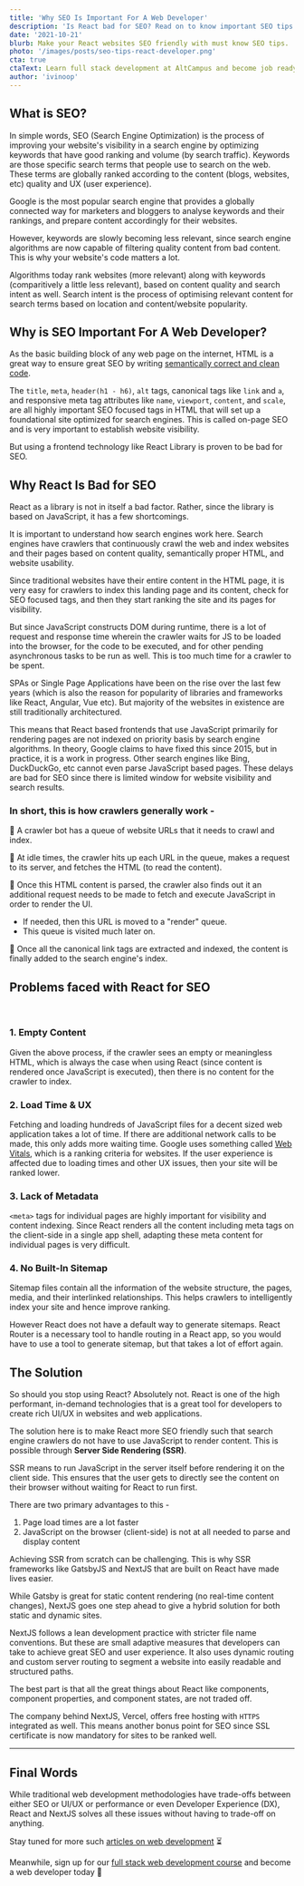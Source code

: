 ```yaml
---
title: 'Why SEO Is Important For A Web Developer'
description: 'Is React bad for SEO? Read on to know important SEO tips for making React webistes SEO friendly.'
date: '2021-10-21'
blurb: Make your React websites SEO friendly with must know SEO tips.
photo: '/images/posts/seo-tips-react-developer.png'
cta: true
ctaText: Learn full stack development at AltCampus and become job ready 🚀
author: 'ivinoop'
---
```


## What is SEO?

In simple words, SEO (Search Engine Optimization) is the process of improving your website's visibility in a search engine by optimizing keywords that have good ranking and volume (by search traffic). Keywords are those specific search terms that people use to search on the web. These terms are globally ranked according to the content (blogs, websites, etc) quality and UX (user experience). 

Google is the most popular search engine that provides a globally connected way for marketers and bloggers to analyse keywords and their rankings, and prepare content accordingly for their websites. 

However, keywords are slowly becoming less relevant, since search engine algorithms are now capable of filtering quality content from bad content. This is why your website's code matters a lot.

Algorithms today rank websites (more relevant) along with keywords (comparitively a little less relevant), based on content quality and search intent as well. Search intent is the process of optimising relevant content for search terms based on location and content/website popularity.

## Why is SEO Important For A Web Developer?

As the basic building block of any web page on the internet, HTML is a great way to ensure great SEO by writing [semantically correct and clean code](https://altcampus.school/posts/writing-semantically-correct-and-clean-html). 

The `title`, `meta`, `header(h1 - h6)`, `alt` tags, canonical tags like `link` and `a`, and responsive meta tag attributes like `name`, `viewport`, `content`, and `scale`, are all highly important SEO focused tags in HTML that will set up a foundational site optimized for search engines. This is called on-page SEO and is very important to establish website visibility. 

But using a frontend technology like React Library is proven to be bad for SEO. 

## Why React Is Bad for SEO

React as a library is not in itself a bad factor. Rather, since the library is based on JavaScript, it has a few shortcomings. 

It is important to understand how search engines work here. Search engines have crawlers that continuously crawl the web and index websites and their pages based on content quality, semantically proper HTML, and website usability. 

Since traditional websites have their entire content in the HTML page, it is very easy for crawlers to index this landing page and its content, check for SEO focused tags, and then they start ranking the site and its pages for visibility.

But since JavaScript constructs DOM during runtime, there is a lot of request and response time wherein the crawler waits for JS to be loaded into the browser, for the code to be executed, and for other pending asynchronous tasks to be run as well. This is too much time for a crawler to be spent. 

SPAs or Single Page Applications have been on the rise over the last few years (which is also the reason for popularity of libraries and frameworks like React, Angular, Vue etc). But majority of the websites in existence are still traditionally architectured. 

This means that React based frontends that use JavaScript primarily for rendering pages are not indexed on priority basis by search engine algorithms. In theory, Google claims to have fixed this since 2015, but in practice, it is a work in progress. Other search engines like Bing, DuckDuckGo, etc cannot even parse JavaScript based pages. These delays are bad for SEO since there is limited window for website visibility and search results. 

### In short, this is how crawlers generally work - 

🤖 A crawler bot has a queue of website URLs that it needs to crawl and index.

🤖 At idle times, the crawler hits up each URL in the queue, makes a request to its server, and fetches the HTML (to read the content).

🤖 Once this HTML content is parsed, the crawler also finds out it an additional request needs to be made to fetch and execute JavaScript in order to render the UI.

- If needed, then this URL is moved to a "render" queue. 
- This queue is visited much later on. 

🤖 Once all the canonical link tags are extracted and indexed, the content is finally added to the search engine's index.

## Problems faced with React for SEO 

<br>

### 1. Empty Content

Given the above process, if the crawler sees an empty or meaningless HTML, which is always the case when using React (since content is rendered once JavaScript is executed), then there is no content for the crawler to index.

### 2. Load Time & UX

Fetching and loading hundreds of JavaScript files for a decent sized web application takes a lot of time. If there are additional network calls to be made, this only adds more waiting time. Google uses something called [Web Vitals](https://support.google.com/webmasters/answer/9205520), which is a ranking criteria for websites. If the user experience is affected due to loading times and other UX issues, then your site will be ranked lower. 

### 3. Lack of Metadata 

`<meta>` tags for individual pages are highly important for visibility and content indexing. Since React renders all the content including meta tags on the client-side in a single app shell, adapting these meta content for individual pages is very difficult. 

### 4. No Built-In Sitemap

Sitemap files contain all the information of the website structure, the pages, media, and their interlinked relationships. This helps crawlers to intelligently index your site and hence improve ranking. 

However React does not have a default way to generate sitemaps. React Router is a necessary tool to handle routing in a React app, so you would have to use a tool to generate sitemap, but that takes a lot of effort again. 


## The Solution

So should you stop using React? Absolutely not. React is one of the high performant, in-demand technologies that is a great tool for developers to create rich UI/UX in websites and web applications. 

The solution here is to make React more SEO friendly such that search engine crawlers do not have to use JavaScript to render content. This is possible through **Server Side Rendering (SSR)**. 

SSR means to run JavaScript in the server itself before rendering it on the client side. This ensures that the user gets to directly see the content on their browser without waiting for React to run first. 

There are two primary advantages to this -

1. Page load times are a lot faster
2. JavaScript on the browser (client-side) is not at all needed to parse and display content

Achieving SSR from scratch can be challenging. This is why SSR frameworks like GatsbyJS and NextJS that are built on React have made lives easier. 

While Gatsby is great for static content rendering (no real-time content changes), NextJS goes one step ahead to give a hybrid solution for both static and dynamic sites. 

NextJS follows a lean development practice with stricter file name conventions. But these are small adaptive measures that developers can take to achieve great SEO and user experience. It also uses dynamic routing and custom server routing to segment a website into easily readable and structured paths. 

The best part is that all the great things about React like components, component properties, and component states, are not traded off. 

The company behind NextJS, Vercel, offers free hosting with `HTTPS` integrated as well. This means another bonus point for SEO since SSL certificate is now mandatory for sites to be ranked well. 

---

## Final Words

While traditional web development methodologies have trade-offs between either SEO or UI/UX or performance or even Developer Experience (DX), React and NextJS solves all these issues without having to trade-off on anything. 

Stay tuned for more such [articles on web development](https://altcampus.school/posts) ⏳

Meanwhile, sign up for our [full stack web development course](https://launchpad.altcampus.school/signup) and become a web developer today 🚀